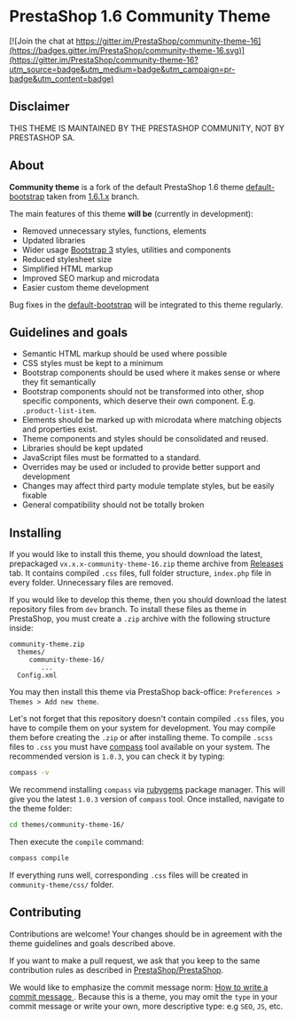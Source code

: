# PrestaShop 1.6 Community Theme

[![Join the chat at https://gitter.im/PrestaShop/community-theme-16](https://badges.gitter.im/PrestaShop/community-theme-16.svg)](https://gitter.im/PrestaShop/community-theme-16?utm_source=badge&utm_medium=badge&utm_campaign=pr-badge&utm_content=badge)

## Disclaimer

THIS THEME IS MAINTAINED BY THE PRESTASHOP COMMUNITY, NOT BY PRESTASHOP SA.

## About

**Community theme** is a fork of the default PrestaShop 1.6 theme [default-bootstrap](https://github.com/PrestaShop/PrestaShop/tree/1.6.1.x/themes/default-bootstrap)
taken from [1.6.1.x](https://github.com/PrestaShop/PrestaShop/tree/1.6.1.x/) branch.

The main features of this theme **will be** (currently in development):

- Removed unnecessary styles, functions, elements
- Updated libraries
- Wider usage [Bootstrap 3](http://getbootstrap.com/) styles, utilities and components
- Reduced stylesheet size
- Simplified HTML markup
- Improved SEO markup and microdata
- Easier custom theme development

Bug fixes in the [default-bootstrap](https://github.com/PrestaShop/PrestaShop/tree/1.6.1.x/themes/default-bootstrap)
will be integrated to this theme regularly.

## Guidelines and goals

- Semantic HTML markup should be used where possible
- CSS styles must be kept to a minimum
- Bootstrap components should be used where it makes sense or where they fit semantically
- Bootstrap components should not be transformed into other, shop specific components, which deserve their own component.
E.g. `.product-list-item`.
- Elements should be marked up with microdata where matching objects and properties exist.
- Theme components and styles should be consolidated and reused.
- Libraries should be kept updated
- JavaScript files must be formatted to a standard.
- Overrides may be used or included to provide better support and development
- Changes may affect third party module template styles, but be easily fixable
- General compatibility should not be totally broken

## Installing

If you would like to install this theme, you should download the latest, prepackaged `vx.x.x-community-theme-16.zip`
theme archive from [Releases](https://github.com/PrestaShop/community-theme-16/releases) tab. It contains compiled
`.css` files, full folder structure, `index.php` file in every folder. Unnecessary files are removed.

If you would like to develop this theme, then you should download the latest repository files from `dev` branch.
To install these files as theme in PrestaShop, you must create a `.zip` archive with the following structure inside:

```
community-theme.zip
  themes/
     community-theme-16/
        ...
  Config.xml
```

You may then install this theme via PrestaShop back-office: `Preferences > Themes > Add new theme`.

Let's not forget that this repository doesn't contain compiled `.css` files, you have to compile them
on your system for development. You may compile them before creating the `.zip` or after installing theme. To compile
`.scss` files to `.css` you must have [compass](http://compass-style.org/) tool available on your system.
The recommended version is `1.0.3`, you can check it by typing:

``` bash
compass -v
```

We recommend installing `compass` via [rubygems](https://rubygems.org/) package manager. This will give you the latest `1.0.3` version of
`compass` tool. Once installed, navigate to the theme folder:

``` bash
cd themes/community-theme-16/
```

Then execute the `compile` command:

``` bash
compass compile
```

If everything runs well, corresponding `.css` files will be created in `community-theme/css/` folder.

## Contributing

Contributions are welcome! Your changes should be in agreement with the theme guidelines and goals described above.

If you want to make a pull request, we ask that you keep to the same contribution rules as described
in [PrestaShop/PrestaShop](https://github.com/PrestaShop/PrestaShop/blob/develop/CONTRIBUTING.md).

We would like to emphasize the commit message norm: [How to write a commit message
](http://doc.prestashop.com/display/PS16/How+to+write+a+commit+message).
Because this is a theme, you may omit the `type` in your commit message
or write your own, more descriptive type: e.g `SEO`, `JS`, etc.
